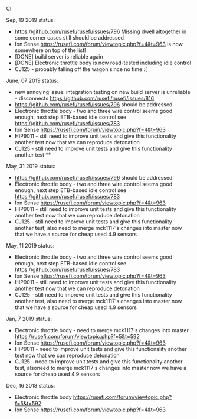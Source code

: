 CI

Sep, 19 2019 status:
* https://github.com/rusefi/rusefi/issues/796 Missing dwell altogether in some corner cases still should be addressed
* Ion Sense https://rusefi.com/forum/viewtopic.php?f=4&t=963 is now somewhere on top of the list!
* [DONE] build server is reliable again
* [DONE] Electronic throttle body is now road-tested including idle control
* CJ125 - probably falling off the wagon since no time :(

June, 07 2019 status:
* new annoying issue: integration testing on new build server is unreliable - disconnects https://github.com/rusefi/rusefi/issues/816
* https://github.com/rusefi/rusefi/issues/796 should be addressed
* Electronic throttle body - two and three wire control seems good enough, next step ETB-based idle control see https://github.com/rusefi/rusefi/issues/783 
* Ion Sense https://rusefi.com/forum/viewtopic.php?f=4&t=963
* HIP9011 - still need to improve unit tests and give this functionality another test now that we can reproduce detonation
* CJ125 - still need to improve unit tests and give this functionality another test
**

May, 31 2019 status:
* https://github.com/rusefi/rusefi/issues/796 should be addressed
* Electronic throttle body - two and three wire control seems good enough, next step ETB-based idle control see https://github.com/rusefi/rusefi/issues/783 
* Ion Sense https://rusefi.com/forum/viewtopic.php?f=4&t=963
* HIP9011 - still need to improve unit tests and give this functionality another test now that we can reproduce detonation
* CJ125 - still need to improve unit tests and give this functionality another test, also need to merge mck1117's changes into master now that we have a source for cheap used 4.9 sensors

May, 11 2019 status:
* Electronic throttle body - two and three wire control seems good enough, next step ETB-based idle control see https://github.com/rusefi/rusefi/issues/783 
* Ion Sense https://rusefi.com/forum/viewtopic.php?f=4&t=963
* HIP9011 - still need to improve unit tests and give this functionality another test now that we can reproduce detonation
* CJ125 - still need to improve unit tests and give this functionality another test, also need to merge mck1117's changes into master now that we have a source for cheap used 4.9 sensors

Jan, 7 2019 status:
* Electronic throttle body - need to merge mck1117's changes into master https://rusefi.com/forum/viewtopic.php?f=5&t=592
* Ion Sense https://rusefi.com/forum/viewtopic.php?f=4&t=963
* HIP9011 - need to improve unit tests and give this functionality another test now that we can reproduce detonation
* CJ125 - need to improve unit tests and give this functionality another test, alsoneed to merge mck1117's changes into master now we have a source for cheap used 4.9 sensors

Dec, 16 2018 status:
* Electronic throttle body https://rusefi.com/forum/viewtopic.php?f=5&t=592
* Ion Sense https://rusefi.com/forum/viewtopic.php?f=4&t=963
